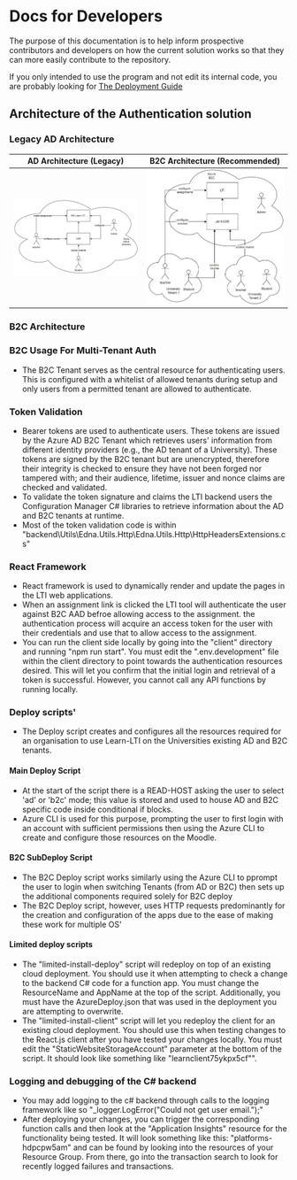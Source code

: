 # Docs for Developers

The purpose of this documentation is to help inform prospective contributors and developers on how the current solution works so that they can more easily contribute to the repository.

If you only intended to use the program and not edit its internal code, you are probably looking for [The Deployment Guide](DEPLOYMENT_GUIDE.md)

## Architecture of the Authentication solution

### Legacy AD Architecture

| AD Architecture (Legacy) | B2C Architecture (Recommended)|
| - | - |
| <img src="../images/Developer/AD_Architecture.png" width="100%"/> | <img src="../images/Developer/B2C_Architecture.png" width="100%" /> |



### B2C Architecture



### B2C Usage For Multi-Tenant Auth

* The B2C Tenant serves as the central resource for authenticating users. This is configured with a whitelist of allowed tenants during setup and only users from a permitted tenant are allowed to authenticate.


### Token Validation

* Bearer tokens are used to authenticate users. These tokens are issued by the Azure AD B2C Tenant which retrieves users' information from different identity providers (e.g., the AD tenant of a University). These tokens are signed by the B2C tenant but are unencrypted, therefore their integrity is checked to ensure they have not been forged nor tampered with; and their audience, lifetime, issuer and nonce claims are checked and validated.
* To validate the token signature and claims the LTI backend users the Configuration Manager C# libraries to retrieve information about the AD and B2C tenants at runtime.
* Most of the token validation code is within "backend\Utils\Edna.Utils.Http\Edna.Utils.Http\HttpHeadersExtensions.cs"  



### React Framework

* React framework is used to dynamically render and update the pages in the LTI web applications.
* When an assignment link is clicked the LTI tool will authenticate the user against B2C AAD befroe allowing access to the assignment. the authentication process will acquire an access token for the user with their credentials and use that to allow access to the assignment.
* You can run the client side locally by going into the "client" directory and running "npm run start". You must edit the ".env.development" file within the client directory to point towards the authentication resources desired. This will let you confirm that the initial login and retrieval of a token is successful. However, you cannot call any API functions by running locally.

### Deploy scripts'

* The Deploy script creates and configures all the resources required for an organisation to use Learn-LTI on the Universities existing AD and B2C tenants.

#### Main Deploy Script
* At the start of the script there is a READ-HOST asking the user to select 'ad' or 'b2c' mode; this value is stored and used to house AD and B2C specific code inside conditional if blocks.
* Azure CLI is used for this purpose, prompting the user to first login with an account with sufficient permissions then using the Azure CLI to create and configure those resources on the Moodle.

#### B2C SubDeploy Script
* The B2C Deploy script works similarly using the Azure CLI to pprompt the user to login when switching Tenants (from AD or B2C) then sets up the additional components required solely for B2C deploy
* The B2C Deploy script, however, uses HTTP requests predominantly for the creation and configuration of the apps due to the ease of making these work for multiple OS' 

#### Limited deploy scripts
* The "limited-install-deploy" script will redeploy on top of an existing cloud deployment. You should use it when attempting to check a change to the backend C# code for a function app. You must change the ResourceName and AppName at the top of the script. Additionally, you must have the AzureDeploy.json that was used in the deployment you are attempting to overwrite. 
* The "limited-install-client" script will let you redeploy the client for an existing cloud deployment. You should use this when testing changes to the React.js client after you have tested your changes locally. You must edit the "StaticWebsiteStorageAccount" parameter at the bottom of the script. It should look like something like "learnclient75ykpx5cf"".

### Logging and debugging of the C# backend
* You may add logging to the c# backend through calls to the logging framework like so "_logger.LogError("Could not get user email.");"
* After deploying your changes, you can trigger the corresponding function calls and then look at the "Application Insights" resource for the functionality being tested. It will look something like this: "platforms-hdpcpw5am" and can be found by looking into the resources of your Resource Group. From there, go into the transaction search to look for recently logged failures and transactions.



